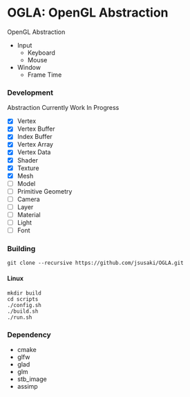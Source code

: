 # OGLA: OpenGL Abstraction

OpenGL Abstraction
- Input
    - Keyboard
    - Mouse
- Window
    - Frame Time

### Development
Abstraction Currently Work In Progress
- [x] Vertex
- [x] Vertex Buffer
- [x] Index Buffer
- [x] Vertex Array
- [x] Vertex Data
- [x] Shader
- [x] Texture
- [x] Mesh
- [ ] Model
- [ ] Primitive Geometry
- [ ] Camera
- [ ] Layer
- [ ] Material
- [ ] Light
- [ ] Font

### Building
```
git clone --recursive https://github.com/jsusaki/OGLA.git
```

#### Linux
```
mkdir build
cd scripts
./config.sh
./build.sh
./run.sh
```

### Dependency
- cmake
- glfw
- glad
- glm
- stb_image
- assimp